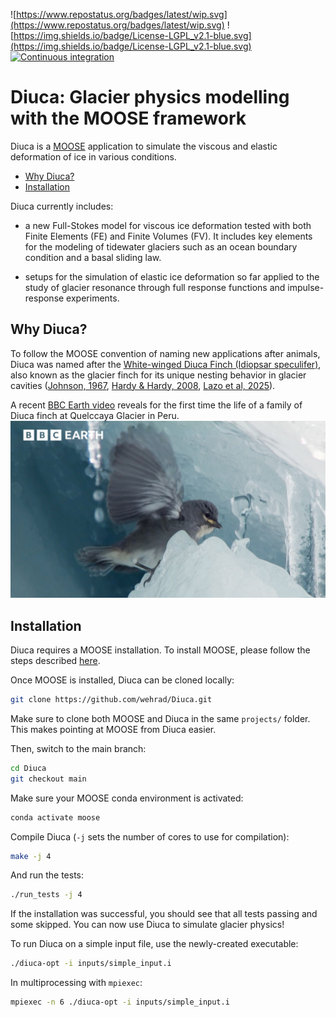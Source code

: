 ![https://www.repostatus.org/badges/latest/wip.svg](https://www.repostatus.org/badges/latest/wip.svg)
![https://img.shields.io/badge/License-LGPL_v2.1-blue.svg](https://img.shields.io/badge/License-LGPL_v2.1-blue.svg)
[![Continuous integration](https://github.com/wehrad/diuca/workflows/CI/badge.svg)](https://github.com/wehrad/diuca/actions)

# Diuca: Glacier physics modelling with the MOOSE framework

Diuca is a [MOOSE](https://mooseframework.inl.gov/) application to
simulate the viscous and elastic deformation of ice in various
conditions.

- [Why Diuca?](#whyDiuca)
- [Installation](#installation)

Diuca currently includes:

- a new Full-Stokes model for viscous ice deformation tested with both Finite Elements (FE) and Finite Volumes (FV). It includes key elements for the modeling of tidewater glaciers such as an ocean boundary condition and a basal sliding law.

- setups for the simulation of elastic ice deformation so far applied to the study of glacier resonance through full response functions and impulse-response experiments.

## Why Diuca?

To follow the MOOSE convention of naming new applications after
animals, Diuca was named after the [White-winged Diuca Finch (Idiopsar
speculifer)](https://www.peruaves.org/thraupidae/white-winged-Diuca-finch-Diuca-speculifera/),
also known as the glacier finch for its unique nesting behavior in
glacier cavities ([Johnson,
1967](https://academic.oup.com/auk/article-abstract/85/3/524/5198113?redirectedFrom=fulltext),
[Hardy & Hardy,
2008](https://bioone.org/journals/The-Wilson-Journal-of-Ornithology/volume-120/issue-3/06-165.1/White-winged-Diuca-Finch-span-classgenus-speciesDiuca-speculifera-span-Nesting/10.1676/06-165.1.short),
[Lazo et al,
2025](https://papers.ssrn.com/sol3/papers.cfm?abstract_id=5366418)).

A recent [BBC Earth video](https://youtu.be/lTKsjZN-Aec) reveals for the
first time the life of a family of Diuca finch at Quelccaya Glacier in
Peru.
![Screenshot](https://github.com/wehrad/diuca/blob/PR_flood/assets/BBC_earth_diuca_finch.jpg)

## Installation

Diuca requires a MOOSE installation. To install MOOSE, please follow
the steps described
[here](https://mooseframework.inl.gov/getting_started/installation/conda.html).

Once MOOSE is installed, Diuca can be cloned locally:
```bash
git clone https://github.com/wehrad/Diuca.git
```
Make sure to clone both MOOSE and Diuca in the same `projects/` folder. This makes pointing at MOOSE from Diuca easier.

Then, switch to the main branch:
```bash
cd Diuca
git checkout main
```

Make sure your MOOSE conda environment is activated:
```bash
conda activate moose
```

Compile Diuca (`-j` sets the number of cores to use for compilation):
```bash
make -j 4
```

And run the tests:
```bash
./run_tests -j 4
```

If the installation was successful, you should see that all tests
passing and some skipped. You can now use Diuca to simulate glacier
physics!

To run Diuca on a simple input file, use the newly-created executable:
```bash
./diuca-opt -i inputs/simple_input.i
```

In multiprocessing with `mpiexec`:
```bash
mpiexec -n 6 ./diuca-opt -i inputs/simple_input.i
```
